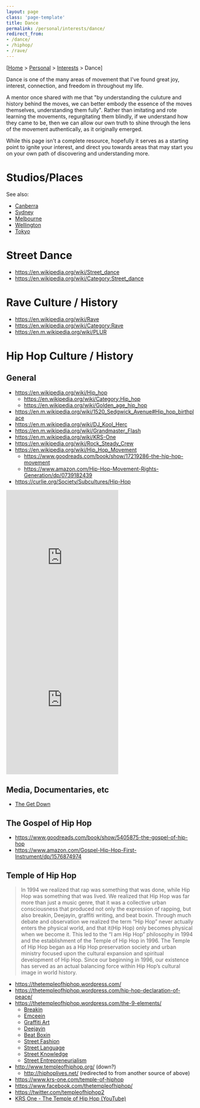 ```yaml
---
layout: page
class: 'page-template'
title: Dance
permalink: /personal/interests/dance/
redirect_from:
- /dance/
- /hiphop/
- /rave/
---
```


[[Home](/) > [Personal](/personal/) > [Interests](/personal/interests/) > Dance]

Dance is one of the many areas of movement that I've found great joy, interest, connection, and freedom in throughout my life.

A mentor once shared with me that "by understanding the culuture and history behind the moves, we can better embody the essence of the moves themselves, understanding them fully". Rather than imitating and rote learning the movements, regurgitating them blindly, if we understand how they came to be, then we can allow our own truth to shine through the lens of the movement authentically, as it originally emerged.

While this page isn't a complete resource, hopefully it serves as a starting point to ignite your interest, and direct you towards areas that may start you on your own path of discovering and understanding more.

# Studios/Places

See also:

* [Canberra](/personal/interests/canberra/)
* [Sydney](/personal/interests/sydney/)
* [Melbourne](/personal/interests/melbourne/)
* [Wellington](/personal/interests/wellington/)
* [Tokyo](/personal/interests/tokyo/)

# Street Dance

* https://en.wikipedia.org/wiki/Street_dance
* https://en.wikipedia.org/wiki/Category:Street_dance

# Rave Culture / History

* https://en.wikipedia.org/wiki/Rave
* https://en.wikipedia.org/wiki/Category:Rave
* https://en.m.wikipedia.org/wiki/PLUR

# Hip Hop Culture / History

## General

* https://en.wikipedia.org/wiki/Hip_hop
  * https://en.wikipedia.org/wiki/Category:Hip_hop
  * https://en.wikipedia.org/wiki/Golden_age_hip_hop
* https://en.m.wikipedia.org/wiki/1520_Sedgwick_Avenue#Hip_hop_birthplace
* https://en.m.wikipedia.org/wiki/DJ_Kool_Herc
* https://en.m.wikipedia.org/wiki/Grandmaster_Flash
* https://en.m.wikipedia.org/wiki/KRS-One
* https://en.wikipedia.org/wiki/Rock_Steady_Crew
* https://en.wikipedia.org/wiki/Hip_Hop_Movement
  * https://www.goodreads.com/book/show/17219286-the-hip-hop-movement
  * https://www.amazon.com/Hip-Hop-Movement-Rights-Generation/dp/0739182439
* https://curlie.org/Society/Subcultures/Hip-Hop

<iframe src="https://open.spotify.com/embed/artist/1JfnADNz5yYEq3hrzlZHLk" width="300" height="380" frameborder="0" allowtransparency="true" allow="encrypted-media"></iframe>

<iframe src="https://open.spotify.com/embed/artist/2gINJ8xw86xawPyGvx1bla" width="300" height="380" frameborder="0" allowtransparency="true" allow="encrypted-media"></iframe>

## Media, Documentaries, etc

* [The Get Down](https://www.imdb.com/title/tt4592410/)

## The Gospel of Hip Hop

* https://www.goodreads.com/book/show/5405875-the-gospel-of-hip-hop
* https://www.amazon.com/Gospel-Hip-Hop-First-Instrument/dp/1576874974

## Temple of Hip Hop

> In 1994 we realized that rap was something that was done, while Hip Hop was something that was lived. We realized that Hip Hop was far more than just a music genre, that it was a collective urban consciousness that produced not only the expression of rapping, but also breakin, Deejayin, graffiti writing, and beat boxin. Through much debate and observation we realized the term “Hip Hop” never actually enters the physical world, and that it(Hip Hop) only becomes physical when we become it. This led to the “I am Hip Hop” philosophy in 1994 and the establishment of the Temple of Hip Hop in 1996. The Temple of Hip Hop began as a Hip Hop preservation society and urban ministry focused upon the cultural expansion and spiritual development of Hip Hop. Since our beginning in 1996, our existence has served as an actual balancing force within Hip Hop’s cultural image in world history.

* https://thetempleofhiphop.wordpress.com/
* https://thetempleofhiphop.wordpress.com/hip-hop-declaration-of-peace/
* https://thetempleofhiphop.wordpress.com/the-9-elements/
  * [Breakin](https://thetempleofhiphop.wordpress.com/the-9-elements/breakin/)
  * [Emceein](https://thetempleofhiphop.wordpress.com/the-9-elements/emceein/)
  * [Graffiti Art](https://thetempleofhiphop.wordpress.com/the-9-elements/graffiti-art/)
  * [Deejayin](https://thetempleofhiphop.wordpress.com/the-9-elements/deejayin/)
  * [Beat Boxin](https://thetempleofhiphop.wordpress.com/beat-boxin/)
  * [Street Fashion](https://thetempleofhiphop.wordpress.com/the-9-elements/street-fashion/)
  * [Street Language](https://thetempleofhiphop.wordpress.com/the-9-elements/street-language/)
  * [Street Knowledge](https://thetempleofhiphop.wordpress.com/the-9-elements/street-knowledge/)
  * [Street Entrepreneurialism](https://thetempleofhiphop.wordpress.com/the-9-elements/streett-entrepreneurialism/)
* http://www.templeofhiphop.org/ (down?)
  * http://hiphoplives.net/ (redirected to from another source of above)
* https://www.krs-one.com/temple-of-hiphop
* https://www.facebook.com/thetempleofhiphop/
* https://twitter.com/templeofhiphop2
* [KRS One - The Temple of Hip Hop (YouTube)](https://www.youtube.com/watch?v=d2cr0-p2D8w)
